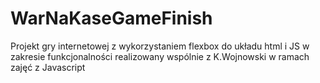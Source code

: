# WarNaKaseGameFinish
Projekt gry internetowej z wykorzystaniem flexbox do układu html i JS w zakresie funkcjonalności realizowany wspólnie z K.Wojnowski w ramach zajęć z Javascript
